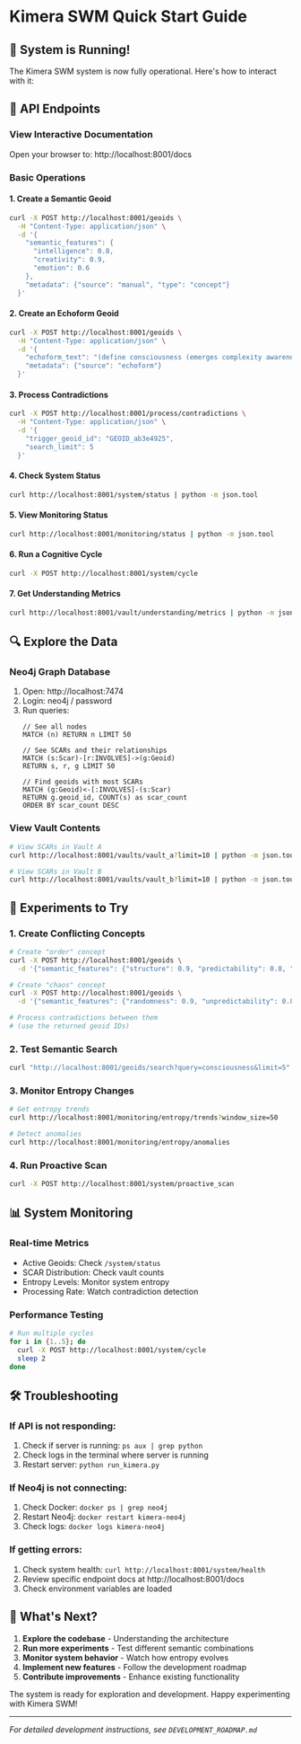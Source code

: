 # Kimera SWM Quick Start Guide

## 🚀 System is Running!

The Kimera SWM system is now fully operational. Here's how to interact with it:

## 📡 API Endpoints

### View Interactive Documentation
Open your browser to: http://localhost:8001/docs

### Basic Operations

#### 1. Create a Semantic Geoid
```bash
curl -X POST http://localhost:8001/geoids \
  -H "Content-Type: application/json" \
  -d '{
    "semantic_features": {
      "intelligence": 0.8,
      "creativity": 0.9,
      "emotion": 0.6
    },
    "metadata": {"source": "manual", "type": "concept"}
  }'
```

#### 2. Create an Echoform Geoid
```bash
curl -X POST http://localhost:8001/geoids \
  -H "Content-Type: application/json" \
  -d '{
    "echoform_text": "(define consciousness (emerges complexity awareness))",
    "metadata": {"source": "echoform"}
  }'
```

#### 3. Process Contradictions
```bash
curl -X POST http://localhost:8001/process/contradictions \
  -H "Content-Type: application/json" \
  -d '{
    "trigger_geoid_id": "GEOID_ab3e4925",
    "search_limit": 5
  }'
```

#### 4. Check System Status
```bash
curl http://localhost:8001/system/status | python -m json.tool
```

#### 5. View Monitoring Status
```bash
curl http://localhost:8001/monitoring/status | python -m json.tool
```

#### 6. Run a Cognitive Cycle
```bash
curl -X POST http://localhost:8001/system/cycle
```

#### 7. Get Understanding Metrics
```bash
curl http://localhost:8001/vault/understanding/metrics | python -m json.tool
```

## 🔍 Explore the Data

### Neo4j Graph Database
1. Open: http://localhost:7474
2. Login: neo4j / password
3. Run queries:
   ```cypher
   // See all nodes
   MATCH (n) RETURN n LIMIT 50
   
   // See SCARs and their relationships
   MATCH (s:Scar)-[r:INVOLVES]->(g:Geoid) 
   RETURN s, r, g LIMIT 50
   
   // Find geoids with most SCARs
   MATCH (g:Geoid)<-[:INVOLVES]-(s:Scar)
   RETURN g.geoid_id, COUNT(s) as scar_count
   ORDER BY scar_count DESC
   ```

### View Vault Contents
```bash
# View SCARs in Vault A
curl http://localhost:8001/vaults/vault_a?limit=10 | python -m json.tool

# View SCARs in Vault B
curl http://localhost:8001/vaults/vault_b?limit=10 | python -m json.tool
```

## 🧪 Experiments to Try

### 1. Create Conflicting Concepts
```bash
# Create "order" concept
curl -X POST http://localhost:8001/geoids \
  -d '{"semantic_features": {"structure": 0.9, "predictability": 0.8, "stability": 0.9}}'

# Create "chaos" concept  
curl -X POST http://localhost:8001/geoids \
  -d '{"semantic_features": {"randomness": 0.9, "unpredictability": 0.8, "change": 0.9}}'

# Process contradictions between them
# (use the returned geoid IDs)
```

### 2. Test Semantic Search
```bash
curl "http://localhost:8001/geoids/search?query=consciousness&limit=5"
```

### 3. Monitor Entropy Changes
```bash
# Get entropy trends
curl http://localhost:8001/monitoring/entropy/trends?window_size=50

# Detect anomalies
curl http://localhost:8001/monitoring/entropy/anomalies
```

### 4. Run Proactive Scan
```bash
curl -X POST http://localhost:8001/system/proactive_scan
```

## 📊 System Monitoring

### Real-time Metrics
- Active Geoids: Check `/system/status`
- SCAR Distribution: Check vault counts
- Entropy Levels: Monitor system entropy
- Processing Rate: Watch contradiction detection

### Performance Testing
```bash
# Run multiple cycles
for i in {1..5}; do
  curl -X POST http://localhost:8001/system/cycle
  sleep 2
done
```

## 🛠️ Troubleshooting

### If API is not responding:
1. Check if server is running: `ps aux | grep python`
2. Check logs in the terminal where server is running
3. Restart server: `python run_kimera.py`

### If Neo4j is not connecting:
1. Check Docker: `docker ps | grep neo4j`
2. Restart Neo4j: `docker restart kimera-neo4j`
3. Check logs: `docker logs kimera-neo4j`

### If getting errors:
1. Check system health: `curl http://localhost:8001/system/health`
2. Review specific endpoint docs at http://localhost:8001/docs
3. Check environment variables are loaded

## 🎯 What's Next?

1. **Explore the codebase** - Understanding the architecture
2. **Run more experiments** - Test different semantic combinations
3. **Monitor system behavior** - Watch how entropy evolves
4. **Implement new features** - Follow the development roadmap
5. **Contribute improvements** - Enhance existing functionality

The system is ready for exploration and development. Happy experimenting with Kimera SWM!

---
*For detailed development instructions, see `DEVELOPMENT_ROADMAP.md`*